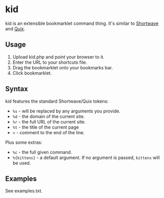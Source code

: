 kid
===

kid is an extensible bookmarklet command thing. It's similar to
[Shortwave][shortwave] and [Quix][quix].

[shortwave]: http://shortwaveapp.com
[quix]: http://quixapp.com



Usage
-----

1. Upload kid.php and point your browser to it.
2. Enter the URL to your shortcuts file.
3. Drag the bookmarklet onto your bookmarks bar.
4. Click bookmarklet.



Syntax
------

kid features the standard Shortwave/Quix tokens:

* `%s` - will be replaced by any arguments you provide.
* `%d` - the domain of the current site.
* `%r` - the full URL of the current site.
* `%t` - the title of the current page
* `>` - comment to the end of the line.

Plus some extras:

* `%c` - the full given command.
* `%{kittens}` - a default argument. If no argument is passed, `kittens` will
be used.



Examples
--------

See examples.txt.
